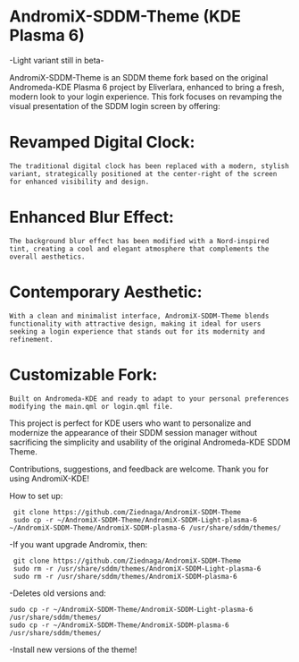# AndromiX-SDDM-Theme (KDE Plasma 6)

-Light variant still in beta-

AndromiX-SDDM-Theme is an SDDM theme fork based on the original Andromeda-KDE Plasma 6 project by Eliverlara, enhanced to bring a fresh, modern look to your login experience. This fork focuses on revamping the visual presentation of the SDDM login screen by offering:

# Revamped Digital Clock:
    
    The traditional digital clock has been replaced with a modern, stylish variant, strategically positioned at the center-right of the screen for enhanced visibility and design.

# Enhanced Blur Effect:
    
    The background blur effect has been modified with a Nord-inspired tint, creating a cool and elegant atmosphere that complements the overall aesthetics.

# Contemporary Aesthetic:
    
    With a clean and minimalist interface, AndromiX-SDDM-Theme blends functionality with attractive design, making it ideal for users seeking a login experience that stands out for its modernity and refinement.

# Customizable Fork: 
    Built on Andromeda-KDE and ready to adapt to your personal preferences modifying the main.qml or login.qml file.

This project is perfect for KDE users who want to personalize and modernize the appearance of their SDDM session manager without sacrificing the simplicity and usability of the original Andromeda-KDE SDDM Theme.

Contributions, suggestions, and feedback are welcome. Thank you for using AndromiX-KDE!

How to set up:

     git clone https://github.com/Ziednaga/AndromiX-SDDM-Theme
     sudo cp -r ~/AndromiX-SDDM-Theme/AndromiX-SDDM-Light-plasma-6 ~/AndromiX-SDDM-Theme/AndromiX-SDDM-plasma-6 /usr/share/sddm/themes/

-If you want upgrade Andromix, then: 

     git clone https://github.com/Ziednaga/AndromiX-SDDM-Theme
     sudo rm -r /usr/share/sddm/themes/AndromiX-SDDM-Light-plasma-6
     sudo rm -r /usr/share/sddm/themes/AndromiX-SDDM-plasma-6

-Deletes old versions and:

    sudo cp -r ~/AndromiX-SDDM-Theme/AndromiX-SDDM-Light-plasma-6 /usr/share/sddm/themes/
    sudo cp -r ~/AndromiX-SDDM-Theme/AndromiX-SDDM-plasma-6 /usr/share/sddm/themes/

-Install new versions of the theme!


